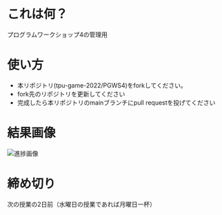 # これは何？
プログラムワークショップ4の管理用

# 使い方

- 本リポジトリ(tpu-game-2022/PGWS4)をforkしてください。
- fork先のリポジトリを更新してください
- 完成したら本リポジトリのmainブランチにpull requestを投げてください

# 結果画像

![進捗画像](https://user-images.githubusercontent.com/71791660/205489347-83aa6697-4ce8-4253-9cad-f47bcc5411c3.gif)

# 締め切り
次の授業の2日前（水曜日の授業であれば月曜日一杯）
